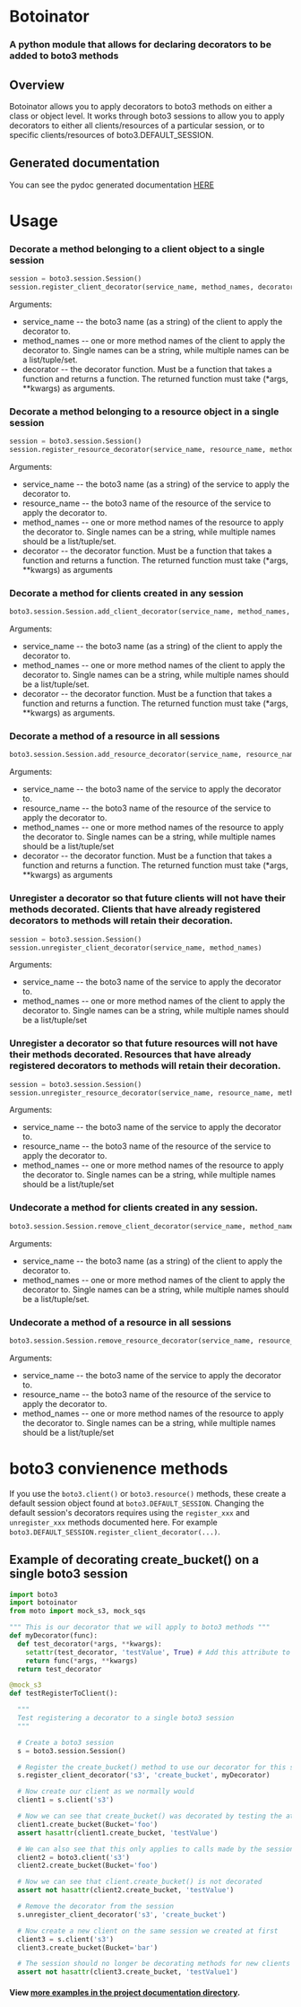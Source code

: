 # Botoinator

### A python module that allows for declaring decorators to be added to boto3 methods


## Overview
  Botoinator allows you to apply decorators to boto3 methods on either a class or object level. It works through boto3 sessions to allow you to apply decorators to either all clients/resources of a particular session, or to specific clients/resources of boto3.DEFAULT_SESSION.

## Generated documentation
You can see the pydoc generated documentation [HERE](https://github.com/QuiNovas/botoinator/tree/master/documentation/botoinator.txt)

# Usage
### Decorate a method belonging to a client object to a single session
```python
session = boto3.session.Session()
session.register_client_decorator(service_name, method_names, decorator)
```
Arguments:
* service_name -- the boto3 name (as a string) of the client to apply the decorator to.
* method_names -- one or more method names of the client to apply the decorator to. Single names can be a string, while multiple names can be a list/tuple/set.
* decorator -- the decorator function. Must be a function that takes a function and returns a function. The returned function must take (*args, **kwargs) as arguments.

### Decorate a method belonging to a resource object in a single session
```python
session = boto3.session.Session()
session.register_resource_decorator(service_name, resource_name, method_names, decorator)
```
Arguments:
* service_name -- the boto3 name (as a string) of the service to apply the decorator to.
* resource_name -- the boto3 name of the resource of the service to apply the decorator to.
* method_names -- one or more method names of the resource to apply the decorator to. Single names can be a string, while multiple names should be a list/tuple/set.
* decorator -- the decorator function. Must be a function that takes a function and returns a function. The returned function must take (*args, **kwargs) as arguments

### Decorate a method for clients created in any session
```python
boto3.session.Session.add_client_decorator(service_name, method_names, decorator)
```
Arguments:
* service_name -- the boto3 name (as a string) of the client to apply the decorator to.
* method_names -- one or more method names of the client to apply the decorator to. Single names can be a string, while multiple names should be a list/tuple/set.
* decorator -- the decorator function. Must be a function that takes a function and returns a function. The returned function must take (*args, **kwargs) as arguments.

### Decorate a method of a resource in all sessions
```python
boto3.session.Session.add_resource_decorator(service_name, resource_name, method_names, decorator)
```
Arguments:
* service_name -- the boto3 name of the service to apply the decorator to.
* resource_name -- the boto3 name of the resource of the service to apply the decorator to.
* method_names -- one or more method names of the resource to apply the decorator to. Single names can be a string, while multiple names should be a list/tuple/set
* decorator -- the decorator function. Must be a function that takes a function and returns a function. The returned function must take (*args, **kwargs) as arguments

### Unregister a decorator so that future clients will not have their methods decorated. Clients that have already registered decorators to methods will retain their decoration.
```python
session = boto3.session.Session()
session.unregister_client_decorator(service_name, method_names)
```
Arguments:
* service_name -- the boto3 name of the service to apply the decorator to.
* method_names -- one or more method names of the client to apply the decorator to. Single names can be a string, while multiple names should be a list/tuple/set

### Unregister a decorator so that future resources will not have their methods decorated. Resources that have already registered decorators to methods will retain their decoration.
```python
session = boto3.session.Session()
session.unregister_resource_decorator(service_name, resource_name, method_names)
```
Arguments:
* service_name -- the boto3 name of the service to apply the decorator to.
* resource_name -- the boto3 name of the resource of the service to apply the decorator to.
* method_names -- one or more method names of the resource to apply the decorator to. Single names can be a string, while multiple names should be a list/tuple/set

### Undecorate a method for clients created in any session.
```python
boto3.session.Session.remove_client_decorator(service_name, method_names)
```
Arguments:
* service_name -- the boto3 name (as a string) of the client to apply the decorator to.
* method_names -- one or more method names of the client to apply the decorator to. Single names can be a string, while multiple names should be a list/tuple/set.

### Undecorate a method of a resource in all sessions
```python
boto3.session.Session.remove_resource_decorator(service_name, resource_name, method_names)
```
Arguments:
* service_name -- the boto3 name of the service to apply the decorator to.
* resource_name -- the boto3 name of the resource of the service to apply the decorator to.
* method_names -- one or more method names of the resource to apply the decorator to. Single names can be a string, while multiple names should be a list/tuple/set

# boto3 convienence methods
If you use the ```boto3.client()``` or ```boto3.resource()``` methods, these create a default session object found at ```boto3.DEFAULT_SESSION```.
Changing the default session's decorators requires using the ```register_xxx``` and ```unregister_xxx``` methods documented here.
For example ```boto3.DEFAULT_SESSION.register_client_decorator(...)```.

## Example of decorating create_bucket() on a single boto3 session
```python
import boto3
import botoinator
from moto import mock_s3, mock_sqs

""" This is our decorator that we will apply to boto3 methods """
def myDecorator(func):
  def test_decorator(*args, **kwargs):
    setattr(test_decorator, 'testValue', True) # Add this attribute to the returned function for testing
    return func(*args, **kwargs)
  return test_decorator

@mock_s3
def testRegisterToClient():

  """
  Test registering a decorator to a single boto3 session
  """

  # Create a boto3 session
  s = boto3.session.Session()

  # Register the create_bucket() method to use our decorator for this session
  s.register_client_decorator('s3', 'create_bucket', myDecorator)

  # Now create our client as we normally would
  client1 = s.client('s3')

  # Now we can see that create_bucket() was decorated by testing the attribute we added
  client1.create_bucket(Bucket='foo')
  assert hasattr(client1.create_bucket, 'testValue')

  # We can also see that this only applies to calls made by the session we registered by creating a new session through boto3.client() and not registering a decorator
  client2 = boto3.client('s3')
  client2.create_bucket(Bucket='foo')

  # Now we can see that client.create_bucket() is not decorated
  assert not hasattr(client2.create_bucket, 'testValue')

  # Remove the decorator from the session
  s.unregister_client_decorator('s3', 'create_bucket')

  # Now create a new client on the same session we created at first
  client3 = s.client('s3')
  client3.create_bucket(Bucket='bar')

  # The session should no longer be decorating methods for new clients
  assert not hasattr(client3.create_bucket, 'testValue1')
```

#### View [more examples in the project documentation directory](https://github.com/QuiNovas/botoinator/tree/master/documentation/examples).
